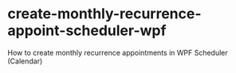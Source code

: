 # create-monthly-recurrence-appoint-scheduler-wpf
How to create monthly recurrence appointments in WPF Scheduler (Calendar)
